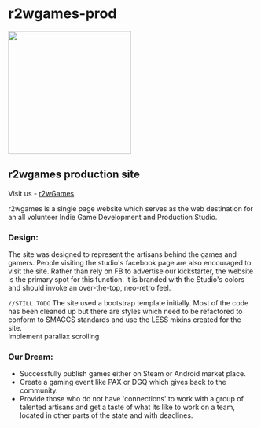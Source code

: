 # r2wgames-prod
<img src="http://r2wgames.com/graphics/r2wgames_logo_732x350.png" width="250" />
<h2>r2wgames production site</h2>
Visit us - <a href="http://www.r2wgames.com" target="_blank">r2wGames</a>

<p>r2wgames is a single page website which serves as the web destination for an all volunteer Indie Game Development and Production Studio. </p>

<h3>Design:</h3>
<p>The site was designed to represent the artisans behind the games and gamers. People visiting the studio's facebook page are also encouraged to visit the site. Rather than rely on FB to advertise our kickstarter, the website is the primary spot for this function. It is branded with the Studio's colors and should invoke an over-the-top, neo-retro feel. </p>

<code>//STILL TODO</code>
The site used a bootstrap template initially. Most of the code has been cleaned up but there are styles which need to be refactored to conform to SMACCS standards and use the LESS mixins created for the site. <br />
Implement parallax scrolling<br />

<h3>Our Dream: </h3>
<ul>
<li>Successfully publish games either on Steam or Android market place.</li> 
<li>Create a gaming event like PAX or DGQ which gives back to the community. </li> 
<li>Provide those who do not have 'connections' to work with a group of talented artisans and get a taste of what its like to work on a team, located in other parts of the state and with deadlines. </li> 
</ul>
